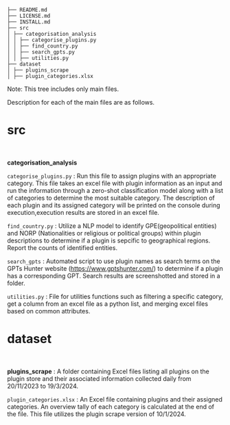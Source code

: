 ```
├── README.md
├── LICENSE.md
├── INSTALL.md
├── src
│ ├── categorisation_analysis
│ │ ├── categorise_plugins.py
│ │ ├── find_country.py
│ │ ├── search_gpts.py
│ │ ├── utilities.py
├── dataset
│ ├── plugins_scrape
│ ├── plugin_categories.xlsx
```

Note: This tree includes only main files.

Description for each of the main files are as follows.

<h1>src</h1>
<br>

**categorisation_analysis**
<br>

```categorise_plugins.py``` : Run this file to assign plugins with an appropriate category. This file takes an excel file with plugin information as an input and run the information through a zero-shot classification model along with a list of categories to determine the most suitable category. The description of each plugin and its assigned category will be printed on the console during execution,execution results are stored in an excel file. 

```find_country.py``` : Utilize a NLP model to identify GPE(geopolitical entities) and NORP (Nationalities or religious or political groups) within plugin descriptions to determine if a plugin is sepcific to geographical regions. Report the counts of identified entities.

```search_gpts``` : Automated script to use plugin names as search terms on the GPTs Hunter website (https://www.gptshunter.com/) to determine if a plugin has a corresponding GPT. Search results are screenshotted and stored in a folder.

```utilities.py``` : File for utilities functions such as filtering a specific category, get a column from an excel file as a python list, and merging excel files based on common attributes. 

<h1>dataset</h1>
<br>

**plugins_scrape** : A folder containing Excel files listing all plugins on the plugin store and their associated information collected daily from 20/11/2023 to 19/3/2024.
<br>

```plugin_categories.xlsx``` : An Excel file containing plugins and their assigned categories. An overview tally of each category is calculated at the end of the file. This file utilizes the plugin scrape version of 10/1/2024.

